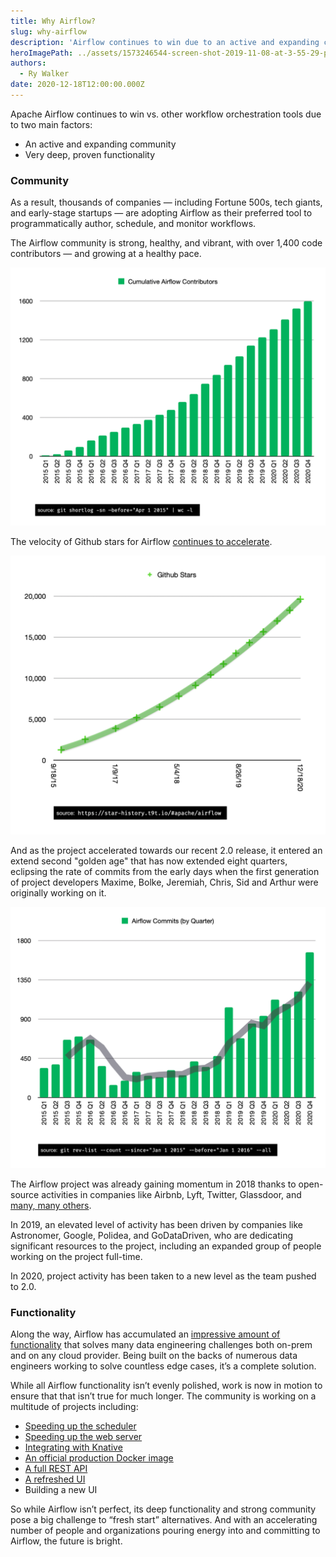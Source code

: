 ```yaml
---
title: Why Airflow?
slug: why-airflow
description: 'Airflow continues to win due to an active and expanding community, and very deep, proven functionality.'
heroImagePath: ../assets/1573246544-screen-shot-2019-11-08-at-3-55-29-pm.jpg
authors:
  - Ry Walker
date: 2020-12-18T12:00:00.000Z
---
```


Apache Airflow continues to win vs. other workflow orchestration tools due to two main factors:

- An active and expanding community
- Very deep, proven functionality

### Community

As a result, thousands of companies — including Fortune 500s, tech giants, and early-stage startups — are adopting Airflow as their preferred tool to programmatically author, schedule, and monitor workflows.

The Airflow community is strong, healthy, and vibrant, with over 1,400 code contributors — and growing at a healthy pace.

![Airflow Cumulative Contributors](../assets/airflow_cumulative_contributors_12_17_2020.png)


The velocity of Github stars for Airflow [continues to accelerate](https://star-history.t9t.io/#apache/airflow).

![Airflow Github Stars](../assets/airflow_stars_12_17_2020.png)

And as the project accelerated towards our recent 2.0 release, it entered an extend second "golden age" that has now extended eight quarters, eclipsing the rate of commits from the early days when the first generation of project developers Maxime, Bolke, Jeremiah, Chris, Sid and Arthur were originally working on it.

![Airflow Commits By Quarter](../assets/airflow_commits_by_quarter_12_17_2020.png)

The Airflow project was already gaining momentum in 2018 thanks to open-source activities in companies like Airbnb, Lyft, Twitter, Glassdoor, and [many, many others](https://github.com/apache/airflow#who-uses-apache-airflow).

In 2019, an elevated level of activity has been driven by companies like Astronomer, Google, Polidea, and GoDataDriven, who are dedicating significant resources to the project, including an expanded group of people working on the project full-time.

In 2020, project activity has been taken to a new level as the team pushed to 2.0.

### Functionality

Along the way, Airflow has accumulated an [impressive amount of functionality](https://airflow.apache.org/concepts.html) that solves many data engineering challenges both on-prem and on any cloud provider. Being built on the backs of numerous data engineers working to solve countless edge cases, it’s a complete solution.

While all Airflow functionality isn’t evenly polished, work is now in motion to ensure that that isn’t true for much longer. The community is working on a multitude of projects including:

- [Speeding up the scheduler](https://www.astronomer.io/blog/airflow-2-scheduler)
- [Speeding up the web server](https://cwiki.apache.org/confluence/display/AIRFLOW/AIP-24+DAG+Persistence+in+DB+using+JSON+for+Airflow+Webserver+and+%28optional%29+Scheduler)
- [Integrating with Knative](https://github.com/astronomer/airflow/pull/72)
- [An official production Docker image](https://cwiki.apache.org/confluence/display/AIRFLOW/AIP-26+Production-ready+Airflow+Docker+Image+and+helm+chart)
- [A full REST API](https://airflow.apache.org/docs/apache-airflow/stable/stable-rest-api-ref.html)
- [A refreshed UI](https://github.com/apache/airflow/pull/11195)
- Building a new UI

So while Airflow isn’t perfect, its deep functionality and strong community pose a big challenge to “fresh start” alternatives. And with an accelerating number of people and organizations pouring energy into and committing to Airflow, the future is bright.
